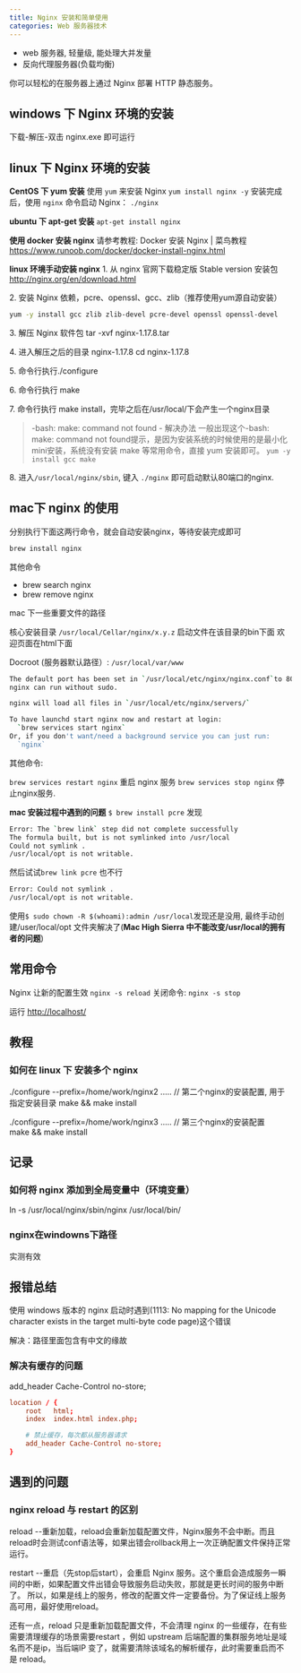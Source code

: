 ```yaml
---
title: Nginx 安装和简单使用
categories: Web 服务器技术
---
```


* web 服务器, 轻量级, 能处理大并发量
* 反向代理服务器(负载均衡)

你可以轻松的在服务器上通过 Nginx 部署 HTTP 静态服务。

## windows 下 Nginx 环境的安装

下载-解压-双击 nginx.exe 即可运行

## linux 下 Nginx 环境的安装

**CentOS 下 yum 安装**
使用 `yum` 来安装 Nginx
`yum install nginx -y`
安装完成后，使用 `nginx` 命令启动 Nginx： `./nginx`

**ubuntu 下 apt-get 安装**
`apt-get install nginx`

**使用 docker 安装 nginx**
请参考教程: Docker 安装 Nginx | 菜鸟教程
<https://www.runoob.com/docker/docker-install-nginx.html>

**linux 环境手动安装 nginx**
1\. 从 nginx 官网下载稳定版 Stable version 安装包
<http://nginx.org/en/download.html>

2\. 安装 Nginx 依赖，pcre、openssl、gcc、zlib（推荐使⽤yum源⾃动安装）

```sh
yum -y install gcc zlib zlib-devel pcre-devel openssl openssl-devel
```

3\. 解压 Nginx 软件包
tar -xvf nginx-1.17.8.tar

4\. 进⼊解压之后的⽬录 nginx-1.17.8
cd nginx-1.17.8

5\. 命令⾏执⾏./configure

6\. 命令⾏执⾏ make

7\. 命令⾏执⾏ make install，完毕之后在/usr/local/下会产⽣⼀个nginx⽬录

> -bash: make: command not found - 解决办法
一般出现这个-bash: make: command not found提示，是因为安装系统的时候使用的是最小化mini安装，系统没有安装 make 等常用命令，直接 yum 安装即可。
`yum -y install gcc make`

8\. 进入`/usr/local/nginx/sbin`, 键入 `./nginx` 即可启动默认80端口的nginx.

## mac下 nginx 的使用

分别执行下面这两行命令，就会自动安装nginx，等待安装完成即可

```sh
brew install nginx
```

其他命令

* brew search nginx
* brew remove nginx

mac 下一些重要文件的路径

核心安装目录 `/usr/local/Cellar/nginx/x.y.z`
启动文件在该目录的bin下面
欢迎页面在html下面

Docroot (服务器默认路径）: `/usr/local/var/www`

```sh
The default port has been set in `/usr/local/etc/nginx/nginx.conf`to 8080 so that
nginx can run without sudo.

nginx will load all files in `/usr/local/etc/nginx/servers/`

To have launchd start nginx now and restart at login:
  `brew services start nginx`
Or, if you don't want/need a background service you can just run:
  `nginx`
```

其他命令:

`brew services restart nginx` 重启 nginx 服务
`brew services stop nginx` 停止nginx服务.

**mac 安装过程中遇到的问题**
`$ brew install pcre`
发现

```sh
Error: The `brew link` step did not complete successfully
The formula built, but is not symlinked into /usr/local
Could not symlink .
/usr/local/opt is not writable.
```

然后试试`brew link pcre` 也不行

```sh
Error: Could not symlink .
/usr/local/opt is not writable.
```

使用`$ sudo chown -R $(whoami):admin /usr/local`发现还是没用, 最终手动创建/user/local/opt 文件夹解决了(**Mac High Sierra 中不能改变/usr/local的拥有者的问题**)

## 常用命令

Nginx 让新的配置生效  `nginx -s reload`
关闭命令: `nginx -s stop`

运行 <http://localhost/>

## 教程

### 如何在 linux 下 安装多个 nginx

./configure --prefix=/home/work/nginx2 ..... // 第二个nginx的安装配置, 用于指定安装目录
make && make install

./configure --prefix=/home/work/nginx3 ..... // 第三个nginx的安装配置
make && make install

## 记录

### 如何将 nginx 添加到全局变量中（环境变量）

ln -s /usr/local/nginx/sbin/nginx /usr/local/bin/

### nginx在windowns下路径

实测有效

## 报错总结

使用 windows 版本的 nginx 启动时遇到(1113: No mapping for the Unicode character exists in the target multi-byte code page)这个错误

解决：路径里面包含有中文的缘故

### 解决有缓存的问题

add_header Cache-Control no-store;

```conf
location / {
    root   html;
    index  index.html index.php;

    # 禁止缓存，每次都从服务器请求
    add_header Cache-Control no-store;
}
```

## 遇到的问题

### nginx reload 与 restart 的区别

reload --重新加载，reload会重新加载配置文件，Nginx服务不会中断。而且reload时会测试conf语法等，如果出错会rollback用上一次正确配置文件保持正常运行。

restart --重启（先stop后start），会重启 Nginx 服务。这个重启会造成服务一瞬间的中断，如果配置文件出错会导致服务启动失败，那就是更长时间的服务中断了。
所以，如果是线上的服务，修改的配置文件一定要备份。为了保证线上服务高可用，最好使用reload。

还有一点，reload 只是重新加载配置文件，不会清理 nginx 的一些缓存，在有些需要清理缓存的场景需要restart ，例如 upstream 后端配置的集群服务地址是域名而不是ip，当后端IP 变了，就需要清除该域名的解析缓存，此时需要重启而不是 reload。
